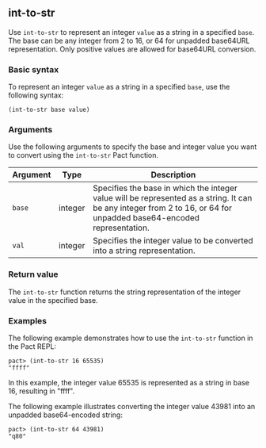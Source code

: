 ## int-to-str

Use `int-to-str` to represent an integer `value` as a string in a specified `base`.
The base can be any integer from 2 to 16, or 64 for unpadded base64URL representation.
Only positive values are allowed for base64URL conversion.

### Basic syntax

To represent an integer `value` as a string in a specified `base`, use the following syntax:

```pact
(int-to-str base value)
```

### Arguments

Use the following arguments to specify the base and integer value you want to convert using the `int-to-str` Pact function.

| Argument | Type | Description |
| --- | --- | --- |
| `base` | integer | Specifies the base in which the integer value will be represented as a string. It can be any integer from 2 to 16, or 64 for unpadded base64-encoded representation. |
| `val` | integer | Specifies the integer value to be converted into a string representation. |

### Return value

The `int-to-str` function returns the string representation of the integer value in the specified base.

### Examples

The following example demonstrates how to use the `int-to-str` function in the Pact REPL:

```pact
pact> (int-to-str 16 65535)
"ffff"
```

In this example, the integer value 65535 is represented as a string in base 16, resulting in "ffff".

The following example illustrates converting the integer value 43981 into an unpadded base64-encoded string:

```pact
pact> (int-to-str 64 43981)
"q80"
```